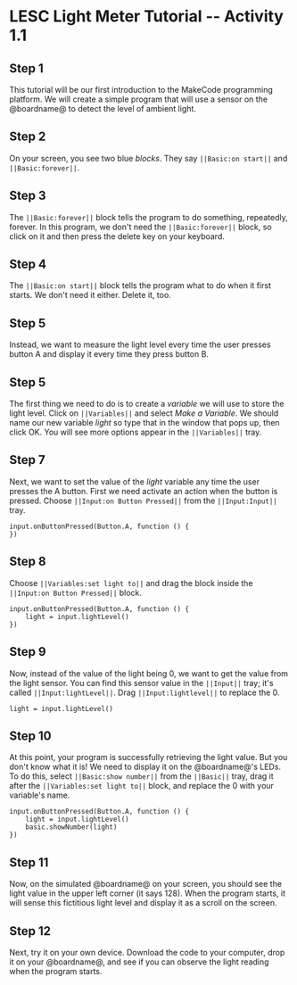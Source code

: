# LESC Light Meter Tutorial -- Activity 1.1

## Step 1

This tutorial will be our first introduction to the MakeCode programming platform. We will create a simple program that will use a sensor on the @boardname@ to detect the level of ambient light.

## Step 2

On your screen, you see two blue *blocks*. They say ``||Basic:on start||`` and ``||Basic:forever||``. 

## Step 3

The ``||Basic:forever||`` block tells the program to do something, repeatedly, forever. In this program, we don't need the ``||Basic:forever||`` block, so click on it and then press the delete key on your keyboard.

## Step 4

The ``||Basic:on start||`` block tells the program what to do when it first starts.  We don't need it either. Delete it, too.

## Step 5

Instead, we want to measure the light level every time the user presses button A and display it every time they press button B.

## Step 5

The first thing we need to do is to create a *variable* we will use to store the light level. Click on ``||Variables||`` and select *Make a Variable*. We should name our new variable *light* so type that in the  window that pops up, then click OK. You will see more options appear in the ``||Variables||`` tray.

## Step 7

Next, we want to set the value of the *light* variable any time the user presses the A button. First we need activate an action when the button is pressed. Choose ``||Input:on Button Pressed||`` from the ``||Input:Input||`` tray. 

```blocks
input.onButtonPressed(Button.A, function () {
})
```

## Step 8

Choose ``||Variables:set light to||`` and drag the block inside the ``||Input:on Button Pressed||`` block.

```blocks
input.onButtonPressed(Button.A, function () {
    light = input.lightLevel()
})
```

## Step 9

Now, instead of the value of the light being 0, we want to get the value from the light sensor. You can find this sensor value in the ``||Input||`` tray; it's called ``||Input:lightLevel||``. Drag ``||Input:lightlevel||`` to replace the 0.

```blocks
light = input.lightLevel()
```

## Step 10

At this point, your program is successfully retrieving the light value. But you don't know what it is! We need to display it on the @boardname@'s LEDs. To do this, select ``||Basic:show number||`` from the ``||Basic||`` tray, drag it after the ``||Variables:set light to||`` block, and replace the 0 with your variable's name.
```blocks
input.onButtonPressed(Button.A, function () {
    light = input.lightLevel()
    basic.showNumber(light)
})
```

## Step 11

Now, on the simulated @boardname@ on your screen, you should see the light value in the upper left corner (it says 128). When the program starts, it will sense this fictitious light level and display it as a scroll on the screen.

## Step 12

Next, try it on your own device. Download the code to your computer, drop it on your @boardname@, and see if you can observe the light reading when the program starts.
